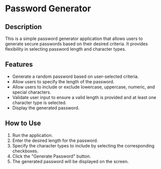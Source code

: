 # Password Generator

## Description
This is a simple password generator application that allows users to generate secure passwords based on their desired criteria. It provides flexibility in selecting password length and character types.

## Features
- Generate a random password based on user-selected criteria.
- Allow users to specify the length of the password.
- Allow users to include or exclude lowercase, uppercase, numeric, and special characters.
- Validate user input to ensure a valid length is provided and at least one character type is selected.
- Display the generated password.

## How to Use
1. Run the application.
2. Enter the desired length for the password.
3. Specify the character types to include by selecting the corresponding checkboxes.
4. Click the "Generate Password" button.
5. The generated password will be displayed on the screen.
